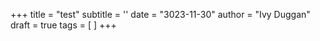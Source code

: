 +++
title = "test"
subtitle = ''
date = "3023-11-30"
author = "Ivy Duggan"
draft = true
tags = [
]
+++
